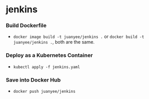 # jenkins

### Build Dockerfile
- `docker image build -t juanyee/jenkins .` or `docker build -t juanyee/jenkins .`, both are the same.

### Deploy as a Kubernetes Container
- `kubectl apply -f jenkins.yaml`

### Save into Docker Hub
- `docker push juanyee/jenkins`
